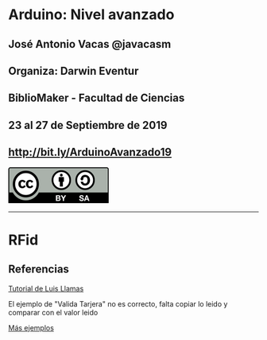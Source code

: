 # Arduino: Nivel avanzado


## José Antonio Vacas @javacasm
## Organiza: Darwin Eventur
## BiblioMaker - Facultad de Ciencias
## 23 al 27 de Septiembre de 2019

## http://bit.ly/ArduinoAvanzado19
![CC](./images/Licencia_CC_peque.png)

* * *
# RFid

## Referencias

[Tutorial de Luis Llamas](https://www.luisllamas.es/arduino-rfid-mifare-rc522/)

El ejemplo de "Valida Tarjera" no es correcto, falta copiar lo leido y comparar con el valor leido

[Más ejemplos](https://github.com/javacasm/ArduinoAvanzadoDE2017/search?utf8=%E2%9C%93&q=rfid)

